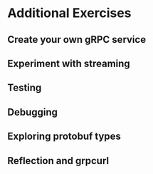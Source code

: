 # Additional Exercises

## Create your own gRPC service

## Experiment with streaming

## Testing

## Debugging

## Exploring protobuf types

## Reflection and grpcurl
